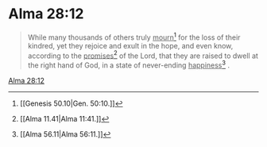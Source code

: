 # Alma 28:12

> While many thousands of others truly <u>mourn</u>[^a] for the loss of their kindred, yet they rejoice and exult in the hope, and even know, according to the <u>promises</u>[^b] of the Lord, that they are raised to dwell at the right hand of God, in a state of never-ending <u>happiness</u>[^c] .

[Alma 28:12](https://www.churchofjesuschrist.org/study/scriptures/bofm/alma/28?lang=eng&id=p12#p12)


[^a]: [[Genesis 50.10|Gen. 50:10.]]
[^b]: [[Alma 11.41|Alma 11:41.]]
[^c]: [[Alma 56.11|Alma 56:11.]]
